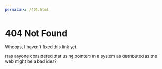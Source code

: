 ```yaml
---
permalink: /404.html
---
```


# 404 Not Found

Whoops, I haven't fixed this link yet.

Has anyone considered that using pointers in a system as distributed as the web might be a bad idea?
